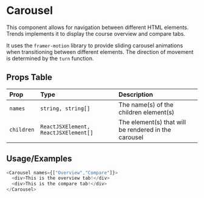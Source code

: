 
# Carousel

This component allows for navigation between different HTML elements. Trends implements it to display the course overview and compare tabs.

It uses the `framer-motion` library to provide sliding carousel animations when transitioning between different elements. The direction of movement is determined by the `turn` function.


## Props Table

| Prop       | Type                                 | Description                                          |
|:-----------|:-------------------------------------|:-----------------------------------------------------|
| `names`    | `string, string[]`                   | The name(s) of the children element(s)               |
| `children` | `ReactJSXElement, ReactJSXElement[]` | The element(s) that will be rendered in the carousel |


## Usage/Examples

```typescript jsx
<Carousel names={["Overview","Compare"]}>
  <div>This is the overview tab!</div>
  <div>This is the compare tab!</div>
</Carousel>
```
